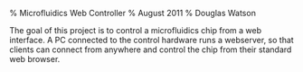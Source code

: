 % Microfluidics Web Controller
% August 2011
% Douglas Watson

The goal of this project is to control a microfluidics chip from a web interface. A PC connected to the control hardware runs a webserver, so that clients can connect from anywhere and control the chip from their standard web browser.


